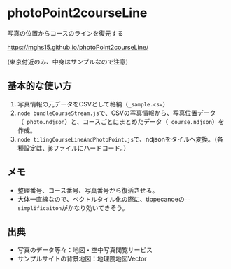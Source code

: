 # photoPoint2courseLine
写真の位置からコースのラインを復元する

https://mghs15.github.io/photoPoint2courseLine/

(東京付近のみ、中身はサンプルなので注意)

## 基本的な使い方
1. 写真情報の元データをCSVとして格納（`_sample.csv`）
2. `node bundleCourseStream.js`で、CSVの写真情報から、写真位置データ（`_photo.ndjson`）と、コースごとにまとめたデータ（`_course.ndjson`）を作成。
3. `node tilingCourseLineAndPhotoPoint.js`で、ndjsonをタイルへ変換。（各種設定は、jsファイルにハードコード。）

## メモ
* 整理番号、コース番号、写真番号から復活させる。
* 大体一直線なので、ベクトルタイル化の際に、tippecanoeの`--simplificaiton`がかなり効いてきそう。

## 出典
* 写真のデータ等々：地図・空中写真閲覧サービス
* サンプルサイトの背景地図：地理院地図Vector
